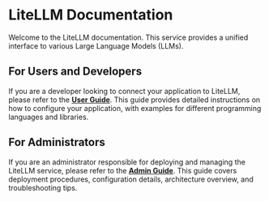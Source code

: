 # LiteLLM Documentation

Welcome to the LiteLLM documentation. This service provides a unified interface to various Large Language Models (LLMs).

## For Users and Developers

If you are a developer looking to connect your application to LiteLLM, please refer to the **[User Guide](./LiteLLM-User-Guide.md)**. This guide provides detailed instructions on how to configure your application, with examples for different programming languages and libraries.

## For Administrators

If you are an administrator responsible for deploying and managing the LiteLLM service, please refer to the **[Admin Guide](./LiteLLM-Admin-Guide.md)**. This guide covers deployment procedures, configuration details, architecture overview, and troubleshooting tips.
